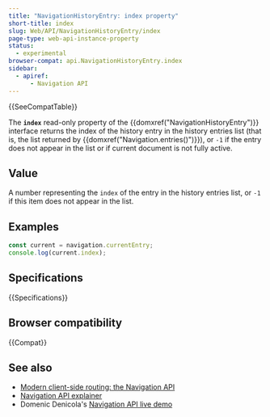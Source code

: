 ```yaml
---
title: "NavigationHistoryEntry: index property"
short-title: index
slug: Web/API/NavigationHistoryEntry/index
page-type: web-api-instance-property
status:
  - experimental
browser-compat: api.NavigationHistoryEntry.index
sidebar:
  - apiref:
      - Navigation API
---
```


{{SeeCompatTable}}

The **`index`** read-only property of the {{domxref("NavigationHistoryEntry")}} interface returns the index of the history entry in the history entries list (that is, the list returned by {{domxref("Navigation.entries()")}}), or `-1` if the entry does not appear in the list or if current document is not fully active.

## Value

A number representing the `index` of the entry in the history entries list, or `-1` if this item does not appear in the list.

## Examples

```js
const current = navigation.currentEntry;
console.log(current.index);
```

## Specifications

{{Specifications}}

## Browser compatibility

{{Compat}}

## See also

- [Modern client-side routing: the Navigation API](https://developer.chrome.com/docs/web-platform/navigation-api/)
- [Navigation API explainer](https://github.com/WICG/navigation-api/blob/main/README.md)
- Domenic Denicola's [Navigation API live demo](https://gigantic-honored-octagon.glitch.me/)
